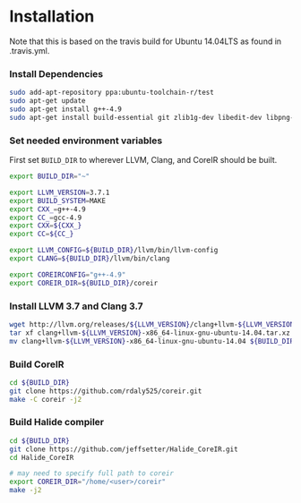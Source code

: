 # Installation
Note that this is based on the travis build for Ubuntu 14.04LTS as found in .travis.yml.

### Install Dependencies
```sh
sudo add-apt-repository ppa:ubuntu-toolchain-r/test
sudo apt-get update
sudo apt-get install g++-4.9 
sudo apt-get install build-essential git zlib1g-dev libedit-dev libpng-dev libjpeg-dev graphviz git
```

### Set needed environment variables
First set `BUILD_DIR` to wherever LLVM, Clang, and CoreIR should be built. 
```sh
export BUILD_DIR="~"

export LLVM_VERSION=3.7.1 
export BUILD_SYSTEM=MAKE 
export CXX_=g++-4.9 
export CC_=gcc-4.9
export CXX=${CXX_}
export CC=${CC_}

export LLVM_CONFIG=${BUILD_DIR}/llvm/bin/llvm-config
export CLANG=${BUILD_DIR}/llvm/bin/clang

export COREIRCONFIG="g++-4.9"
export COREIR_DIR=${BUILD_DIR}/coreir
```

### Install LLVM 3.7 and Clang 3.7
```sh
wget http://llvm.org/releases/${LLVM_VERSION}/clang+llvm-${LLVM_VERSION}-x86_64-linux-gnu-ubuntu-14.04.tar.xz
tar xf clang+llvm-${LLVM_VERSION}-x86_64-linux-gnu-ubuntu-14.04.tar.xz
mv clang+llvm-${LLVM_VERSION}-x86_64-linux-gnu-ubuntu-14.04 ${BUILD_DIR}/llvm
```

### Build CoreIR
```sh
cd ${BUILD_DIR}
git clone https://github.com/rdaly525/coreir.git
make -C coreir -j2
```

### Build Halide compiler
```sh
cd ${BUILD_DIR}
git clone https://github.com/jeffsetter/Halide_CoreIR.git
cd Halide_CoreIR

# may need to specify full path to coreir
export COREIR_DIR="/home/<user>/coreir"
make -j2
```
